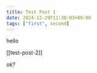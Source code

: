 ```yaml
---
title: Test Post 1
date: 2024-12-29T11:30:03+09:00
tags: ["first", second]
---
```


hello

[[test-post-2]]

ok?
